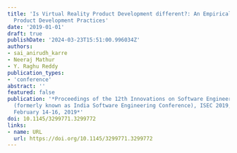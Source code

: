 ```yaml
---
title: 'Is Virtual Reality Product Development different?: An Empirical Study on VR
  Product Development Practices'
date: '2019-01-01'
draft: true
publishDate: '2024-03-23T15:51:00.996034Z'
authors:
- sai_anirudh_karre
- Neeraj Mathur
- Y. Raghu Reddy
publication_types:
- 'conference'
abstract: ''
featured: false
publication: '*Proceedings of the 12th Innovations on Software Engineering Conference
  (formerly known as India Software Engineering Conference), ISEC 2019, Pune, India,
  February 14-16, 2019*'
doi: 10.1145/3299771.3299772
links:
- name: URL
  url: https://doi.org/10.1145/3299771.3299772
---
```


